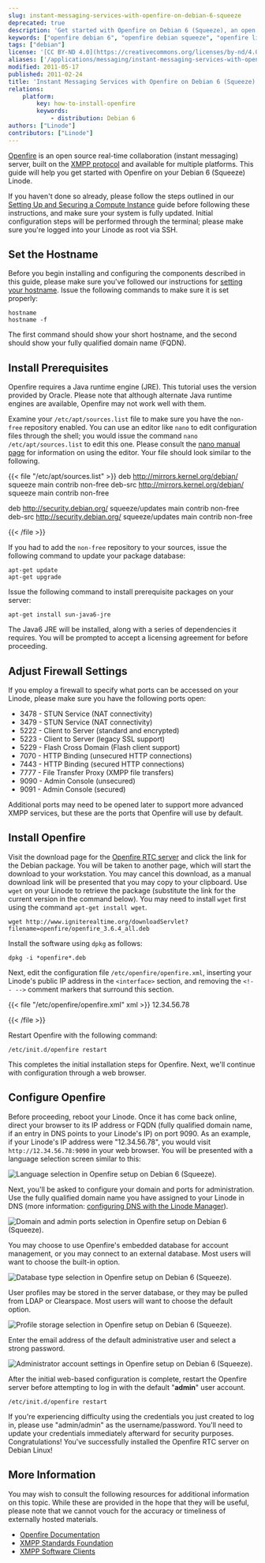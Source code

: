 ```yaml
---
slug: instant-messaging-services-with-openfire-on-debian-6-squeeze
deprecated: true
description: 'Get started with Openfire on Debian 6 (Squeeze), an open source instant messaging server built on the XMPP/Jabber protocol.'
keywords: ["openfire debian 6", "openfire debian squeeze", "openfire linux", "linux xmpp", "instant messaging", "real-time messaging", "xmpp server", "chat software", "linux jabber server"]
tags: ["debian"]
license: '[CC BY-ND 4.0](https://creativecommons.org/licenses/by-nd/4.0)'
aliases: ['/applications/messaging/instant-messaging-services-with-openfire-on-debian-6-squeeze/','/communications/xmpp/openfire/debian-6-squeeze/']
modified: 2011-05-17
published: 2011-02-24
title: 'Instant Messaging Services with Openfire on Debian 6 (Squeeze)'
relations:
    platform:
        key: how-to-install-openfire
        keywords:
            - distribution: Debian 6
authors: ["Linode"]
contributors: ["Linode"]
---
```


[Openfire](http://www.igniterealtime.org/projects/openfire/) is an open source real-time collaboration (instant messaging) server, built on the [XMPP protocol](http://en.wikipedia.org/wiki/Extensible_Messaging_and_Presence_Protocol) and available for multiple platforms. This guide will help you get started with Openfire on your Debian 6 (Squeeze) Linode.

If you haven't done so already, please follow the steps outlined in our [Setting Up and Securing a Compute Instance](/docs/products/compute/compute-instances/guides/set-up-and-secure/) guide before following these instructions, and make sure your system is fully updated. Initial configuration steps will be performed through the terminal; please make sure you're logged into your Linode as root via SSH.

## Set the Hostname

Before you begin installing and configuring the components described in this guide, please make sure you've followed our instructions for [setting your hostname](/docs/products/compute/compute-instances/guides/set-up-and-secure/#configure-a-custom-hostname). Issue the following commands to make sure it is set properly:

    hostname
    hostname -f

The first command should show your short hostname, and the second should show your fully qualified domain name (FQDN).

## Install Prerequisites

Openfire requires a Java runtime engine (JRE). This tutorial uses the version provided by Oracle. Please note that although alternate Java runtime engines are available, Openfire may not work well with them.

Examine your `/etc/apt/sources.list` file to make sure you have the `non-free` repository enabled. You can use an editor like `nano` to edit configuration files through the shell; you would issue the command `nano /etc/apt/sources.list` to edit this one. Please consult the [nano manual page](http://www.nano-editor.org/dist/v1.2/nano.1.html) for information on using the editor. Your file should look similar to the following.

{{< file "/etc/apt/sources.list" >}}
deb http://mirrors.kernel.org/debian/ squeeze main contrib non-free
deb-src http://mirrors.kernel.org/debian/ squeeze main contrib non-free

deb http://security.debian.org/ squeeze/updates main contrib non-free
deb-src http://security.debian.org/ squeeze/updates main contrib non-free

{{< /file >}}


If you had to add the `non-free` repository to your sources, issue the following command to update your package database:

    apt-get update
    apt-get upgrade

Issue the following command to install prerequisite packages on your server:

    apt-get install sun-java6-jre

The Java6 JRE will be installed, along with a series of dependencies it requires. You will be prompted to accept a licensing agreement for before proceeding.

## Adjust Firewall Settings

If you employ a firewall to specify what ports can be accessed on your Linode, please make sure you have the following ports open:

-   3478 - STUN Service (NAT connectivity)
-   3479 - STUN Service (NAT connectivity)
-   5222 - Client to Server (standard and encrypted)
-   5223 - Client to Server (legacy SSL support)
-   5229 - Flash Cross Domain (Flash client support)
-   7070 - HTTP Binding (unsecured HTTP connections)
-   7443 - HTTP Binding (secured HTTP connections)
-   7777 - File Transfer Proxy (XMPP file transfers)
-   9090 - Admin Console (unsecured)
-   9091 - Admin Console (secured)

Additional ports may need to be opened later to support more advanced XMPP services, but these are the ports that Openfire will use by default.

## Install Openfire

Visit the download page for the [Openfire RTC server](http://www.igniterealtime.org/downloads/index.jsp#openfire) and click the link for the Debian package. You will be taken to another page, which will start the download to your workstation. You may cancel this download, as a manual download link will be presented that you may copy to your clipboard. Use `wget` on your Linode to retrieve the package (substitute the link for the current version in the command below). You may need to install `wget` first using the command `apt-get install wget`.

    wget http://www.igniterealtime.org/downloadServlet?filename=openfire/openfire_3.6.4_all.deb

Install the software using `dpkg` as follows:

    dpkg -i *openfire*.deb

Next, edit the configuration file `/etc/openfire/openfire.xml`, inserting your Linode's public IP address in the `<interface>` section, and removing the `<!-- -->` comment markers that surround this section.

{{< file "/etc/openfire/openfire.xml" xml >}}
<interface>12.34.56.78</interface>

{{< /file >}}


Restart Openfire with the following command:

    /etc/init.d/openfire restart

This completes the initial installation steps for Openfire. Next, we'll continue with configuration through a web browser.

## Configure Openfire

Before proceeding, reboot your Linode. Once it has come back online, direct your browser to its IP address or FQDN (fully qualified domain name, if an entry in DNS points to your Linode's IP) on port 9090. As an example, if your Linode's IP address were "12.34.56.78", you would visit `http://12.34.56.78:9090` in your web browser. You will be presented with a language selection screen similar to this:

![Language selection in Openfire setup on Debian 6 (Squeeze).](387-openfire-debian-squeeze-01-language-selection.png)

Next, you'll be asked to configure your domain and ports for administration. Use the fully qualified domain name you have assigned to your Linode in DNS (more information: [configuring DNS with the Linode Manager](/docs/products/networking/dns-manager/guides/common-dns-configurations/)).

![Domain and admin ports selection in Openfire setup on Debian 6 (Squeeze).](388-openfire-debian-squeeze-02-domain-ports-selection.png)

You may choose to use Openfire's embedded database for account management, or you may connect to an external database. Most users will want to choose the built-in option.

![Database type selection in Openfire setup on Debian 6 (Squeeze).](389-openfire-debian-squeeze-03-database-selection.png)

User profiles may be stored in the server database, or they may be pulled from LDAP or Clearspace. Most users will want to choose the default option.

![Profile storage selection in Openfire setup on Debian 6 (Squeeze).](390-openfire-debian-squeeze-04-profile-settings.png)

Enter the email address of the default administrative user and select a strong password.

![Administrator account settings in Openfire setup on Debian 6 (Squeeze).](391-openfire-debian-squeeze-05-admin-account-settings.png)

After the initial web-based configuration is complete, restart the Openfire server before attempting to log in with the default "**admin**" user account.

    /etc/init.d/openfire restart

If you're experiencing difficulty using the credentials you just created to log in, please use "admin/admin" as the username/password. You'll need to update your credentials immediately afterward for security purposes. Congratulations! You've successfully installed the Openfire RTC server on Debian Linux!

## More Information

You may wish to consult the following resources for additional information on this topic. While these are provided in the hope that they will be useful, please note that we cannot vouch for the accuracy or timeliness of externally hosted materials.

- [Openfire Documentation](http://www.igniterealtime.org/projects/openfire/documentation.jsp)
- [XMPP Standards Foundation](http://xmpp.org/)
- [XMPP Software Clients](http://xmpp.org/software/clients.shtml)
